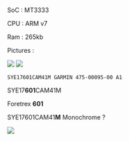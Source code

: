 SoC : MT3333

CPU : ARM v7

Ram : 265kb


Pictures :

![](https://i.imgur.com/bNzdDl8.jpg)
![](https://i.imgur.com/BTvD8Av.jpg)


`SYE17601CAM41M GARMIN 475-00095-00 A1`

SYE17**601**CAM41M

Foretrex **601**

SYE17601CAM41**M**
Monochrome ?


![](https://i.imgur.com/Cxz47mA.png)
